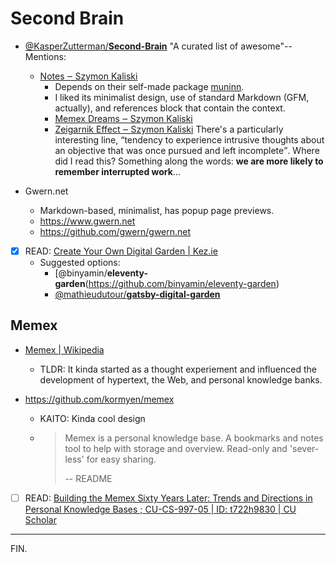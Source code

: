 # Second Brain

- [@KasperZutterman/**Second-Brain**](https://github.com/KasperZutterman/Second-Brain) "A curated list of awesome"--
    Mentions:
    * [Notes ‒ Szymon Kaliski](https://szymonkaliski.com/notes/)
        + Depends on their self-made package [muninn](https://github.com/szymonkaliski/muninn).
        + I liked its minimalist design, use of standard Markdown (GFM, actually), and references block that contain the context.
        + [Memex Dreams ‒ Szymon Kaliski](https://szymonkaliski.com/writing/2020-04-19-memex-dreams/)
        + [Zeigarnik Effect ‒ Szymon Kaliski](https://szymonkaliski.com/notes/zeigarnik-effect/)
            There's a particularly interesting line, <q>tendency to experience intrusive thoughts about an objective that was once pursued and left incomplete</q>.
            Where did I read this? Something along the words: **we are more likely to remember interrupted work**...

- Gwern.net
    * Markdown-based, minimalist, has popup page previews.
    * https://www.gwern.net
    * https://github.com/gwern/gwern.net

- [x] READ: [Create Your Own Digital Garden | Kez.ie](https://www.kez.ie/notes/choosing%20the%20right%20platform%20to%20create%20a%20public%20digital%20garden/)
    * Suggested options:
        + [@binyamin/**eleventy-garden**(https://github.com/binyamin/eleventy-garden)
        + [@mathieudutour/**gatsby-digital-garden**](https://github.com/mathieudutour/gatsby-digital-garden)


## Memex

- [Memex | Wikipedia](https://en.wikipedia.org/wiki/Memex)
    * TLDR: It kinda started as a thought experiement and influenced the development of hypertext, the Web, and personal knowledge banks.

- https://github.com/kormyen/memex
    * KAITO: Kinda cool design
    * > Memex is a personal knowledge base.
      > A bookmarks and notes tool to help with storage and overview.
      > Read-only and 'sever-less' for easy sharing.
      >
      > -- README

- [ ] READ: 
[Building the Memex Sixty Years Later: Trends and Directions in Personal Knowledge Bases ; CU-CS-997-05 | ID: t722h9830 | CU Scholar](https://scholar.colorado.edu/concern/reports/t722h9830)

---

FIN.
